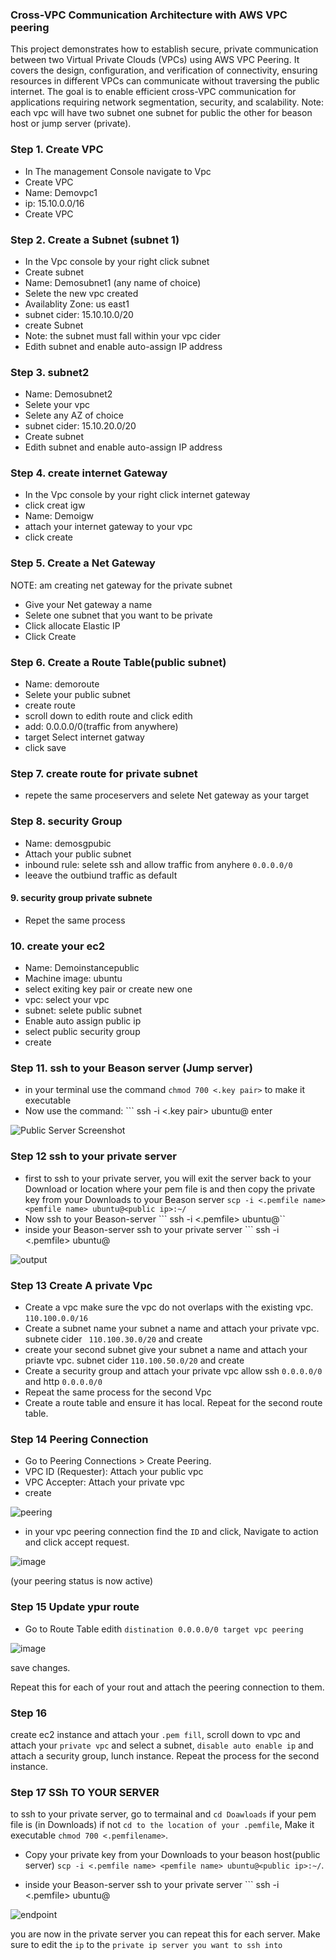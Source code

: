 ### Cross-VPC Communication Architecture with AWS VPC peering
This project demonstrates how to establish secure, private communication between two Virtual Private Clouds (VPCs) using AWS VPC Peering. It covers the design, configuration, and verification of connectivity, ensuring resources in different VPCs can communicate without traversing the public internet. The goal is to enable efficient cross-VPC communication for applications requiring network segmentation, security, and scalability.
Note: each vpc will have two subnet
one subnet for public the other for beason host or jump server (private).
### Step 1. Create VPC
- In The management Console navigate to Vpc
- Create VPC 
- Name: Demovpc1
- ip: 15.10.0.0/16
- Create VPC
### Step 2. Create a Subnet (subnet 1)
- In the Vpc console by your right click subnet
- Create subnet 
- Name: Demosubnet1 (any name of choice)
- Selete the new vpc created
- Availablity Zone: us east1
- subnet cider: 15.10.10.0/20
- create Subnet
- Note: the subnet must fall within your vpc cider
- Edith subnet and enable auto-assign IP address
###  Step 3. subnet2
- Name: Demosubnet2
- Selete your vpc
- Selete any AZ of choice
- subnet cider: 15.10.20.0/20
- Create subnet
- Edith subnet and enable auto-assign IP address
### Step 4. create internet Gateway
- In the Vpc console by your right click internet gateway
- click creat igw
- Name: Demoigw
- attach your internet gateway to your vpc
- click create
### Step 5. Create a Net Gateway
NOTE: am creating net gateway for the private subnet 
- Give your Net gateway a name 
- Selete one subnet that you want to be private
- Click allocate Elastic IP
- Click Create 
### Step 6. Create a Route Table(public subnet)
- Name: demoroute
- Selete your public subnet
- create route
- scroll down to edith route and click edith
- add: 0.0.0.0/0(traffic from anywhere)
- target Select internet gatway
- click save
### Step 7. create route for private subnet
- repete the same proceservers and selete Net gateway as your target
### Step 8. security Group
- Name: demosgpubic
- Attach your public subnet
- inbound rule: selete ssh and allow traffic from anyhere ```0.0.0.0/0```
- leeave the outbiund traffic as default
#### 9. security group private subnete
- Repet the same process 
### 10. create your ec2 
- Name: Demoinstancepublic
- Machine image: ubuntu
- select exiting key pair or create new one
- vpc: select your vpc 
- subnet: selete public subnet
- Enable auto assign public ip
- select public security group
- create
### Step 11. ssh to your Beason server (Jump server)
- in your terminal use the command ```chmod 700 <.key pair>``` to make it executable 
- Now use the command: ``` ssh -i <.key pair> ubuntu@<pubic ip> enter

![Public Server Screenshot](images/publicserver.png)

### Step 12 ssh to your private server
- first to ssh to your private server, you will exit the server back to your Download or location where your pem file is and then   copy the private key from your Downloads to your Beason server ```scp -i <.pemfile name> <pemfile name> ubuntu@<public ip>:~/```
- Now ssh to your Beason-server ``` ssh -i <.pemfile> ubuntu@<public ip>``
- inside your Beason-server ssh to your private server ``` ssh -i <.pemfile> ubuntu@<private ip>

![output](images/publicserver.png)

### Step 13 Create A private Vpc
- Create a vpc make sure the vpc do not overlaps with the existing vpc. ```110.100.0.0/16```
- Create a subnet name your subnet a name and attach your private vpc. subnete cider ``` 110.100.30.0/20```
and create
- create your second subnet give your subnet a name and attach your priavte vpc. subnet cider ```110.100.50.0/20``` and create
- Create a security group and attach your private vpc  allow ssh ```0.0.0.0/0```
and http ```0.0.0.0/0```
- Repeat the same process for the second Vpc
- Create a route table and ensure it has local. Repeat for the second route table.

### Step 14 Peering Connection

- Go to Peering Connections > Create Peering.
- VPC ID (Requester): Attach your public vpc
- VPC Accepter: Attach your private vpc
- create

![peering](images/peeringvpc.png)

- in your vpc peering connection find the ```ID``` and click, Navigate to action and click accept request.

![image](images/active.png)

(your peering status is now active)

### Step 15 Update ypur route
- Go to Route Table edith ```distination 0.0.0.0/0 target vpc peering```

 ![image](images/routeimage.png)

save changes.

Repeat this for each of your rout and attach the peering connection to them.
### Step 16
create ec2 instance and attach your ```.pem fill```, scroll down to vpc and attach your ```private vpc``` and select a subnet, ```disable auto enable ip``` and attach a security group,  lunch instance.
Repeat the process for the second instance.
### Step 17 SSh TO YOUR SERVER
to ssh to your private server, go to termainal and ```cd Doawloads``` if your pem file is (in Downloads) if not ```cd to the location of your .pemfile```, Make it executable ```chmod 700 <.pemfilename>```.

- Copy your private key from your Downloads to your beason host(public server) ```scp -i <.pemfile name> <pemfile name> ubuntu@<public ip>:~/```. 

- inside your Beason-server ssh to your private server ``` ssh -i <.pemfile> ubuntu@<private ip>

![endpoint](images/privatevpcserver.png)

you are now in the private server you can repeat this for each server.
Make sure to edit the ```ip``` to the ```private ip server you want to ssh into```






 